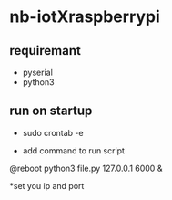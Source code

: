 # nb-iotXraspberrypi
## requiremant
- pyserial
- python3
## run on startup
- sudo crontab -e

- add command to run script

@reboot python3 file.py 127.0.0.1 6000 &

*set you ip and port
